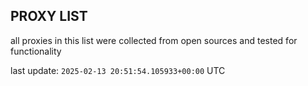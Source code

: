 ## PROXY LIST

all proxies in this list were collected from open sources and tested for functionality

last update: `2025-02-13 20:51:54.105933+00:00` UTC